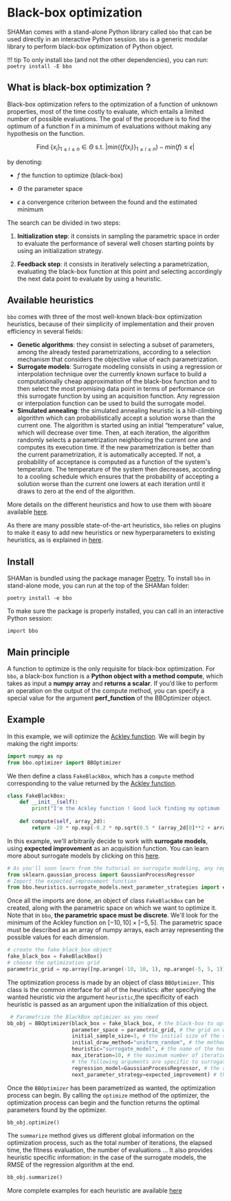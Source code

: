 # Black-box optimization

SHAMan comes with a stand-alone Python library called `bbo` that can be used directly in an interactive Python session. `bbo` is a generic modular library to perform black-box optimization of Python object.

!!! tip
    To only install `bbo` (and not the other dependencies), you can run:
    ```poetry install -E bbo```

## What is black-box optimization ?

Black-box optimization refers to the optimization of a function of unknown properties, most of the time costly to evaluate, which entails a limited number of possible evaluations. The goal of the procedure is to find the optimum of a function f in a minimum of evaluations without making any hypothesis on the function.

$$
\text{Find}\ \{x_i\}_{1 \leq i \leq n} \in \Theta\ \text{s.t.}\ |min(\{f(x_i)\}_{1 \leq i \leq n}) - min(f) \le \epsilon|$$

by denoting:

-   $f$ the function to optimize (black-box)

-   $\Theta$ the parameter space

-   $\epsilon$ a convergence criterion between the found and the estimated minimum

The search can be divided in two steps:

1. **Initialization step**: it consists in sampling the parametric space in order to evaluate the performance of several well chosen starting points by using an initialization strategy.

2. **Feedback step**: it consists in iteratively selecting a parametrization, evaluating the black-box function at this point and selecting accordingly the next data point to evaluate by using a heuristic.

## Available heuristics

`bbo` comes with three of the most well-known black-box optimization heuristics, because of their simplicity of implementation and their proven efficiency in several fields:

- **Genetic algorithms**: they consist in selecting a subset of parameters, among the already tested parametrizations, according to a selection mechanism that considers the objective value of each parametrization.
- **Surrogate models**: Surrogate modeling consists in using a regression or interpolation technique over the currently known surface to build a computationally cheap approximation of the black-box function and to then select the most promising data point in terms of performance on this surrogate function by using an acquisition function. Any regression or interpolation function can be used to build the surrogate model.
- **Simulated annealing**: the simulated annealing heuristic is a hill-climbing algorithm which can probabilistically accept a solution worse than the current one. The algorithm is started using an initial “temperature” value, which will decrease over time. Then, at each iteration, the algorithm randomly selects a parametrization neighboring the current one and computes its execution time. If the new parametrization is better than the current parametrization, it is automatically accepted. If not, a probability of acceptance is computed as a function of the system's temperature. The temperature of the system then decreases, according to a cooling schedule which ensures that the probability of accepting a solution worse than the current one lowers at each iteration until it draws to zero at the end of the algorithm. 

More details on the different heuristics and how to use them with `bbo`are available [here](heuristics.md).

As there are many possible state-of-the-art heuristics, `bbo` relies on plugins to make it easy to add new heuristics or new hyperparameters to existing heuristics, as is explained in [here](adding-heuristic.md).

## Install

SHAMan is bundled using the package manager [Poetry](https://python-poetry.org/). To install `bbo` in stand-alone mode, you can run at the top of the SHAMan folder:
```
poetry install -e bbo
```

To make sure the package is properly installed, you can call in an interactive Python session:

```
import bbo
```

## Main principle

A function to optimize is the only requisite for black-box optimization. For `bbo`, a black-box function is a **Python object with a method compute**, which takes as input a **numpy array** and **returns a scalar**. If you’d like to perform an operation on the output of the compute method, you can specify a special value for the argument **perf_function** of the BBOptimizer object.

## Example

In this example, we will optimize the [Ackley function](https://en.wikipedia.org/wiki/Ackley_function#:~:text=In%20mathematical%20optimization%2C%20the%20Ackley,in%20his%201987%20PhD%20Dissertation.). We will begin by making the right imports:

``` python
import numpy as np
from bbo.optimizer import BBOptimizer
```

We then define a class `FakeBlackBox`, which has a `compute` method corresponding to the value returned by the [Ackley function](https://en.wikipedia.org/wiki/Ackley_function#:~:text=In%20mathematical%20optimization%2C%20the%20Ackley,in%20his%201987%20PhD%20Dissertation.).

``` python
class FakeBlackBox:
    def __init__(self):
        print("I'm the Ackley function ! Good luck finding my optimum !")
        
    def compute(self, array_2d):
        return -20 * np.exp(-0.2 * np.sqrt(0.5 * (array_2d[0]**2 + array_2d[1]**2))) - np.exp(0.5 * (np.cos(2 * np.pi * array_2d[0]) + np.cos(2 * np.pi * array_2d[1]))) + np.exp(1) + 20
```

In this example, we'll arbitrarily decide to work with **surrogate models**, using **expected improvement** as an acquisition function. You can learn more about surrogate models by clicking on this [here](heuristics.md).

``` python
# As you'll soon learn from the tutorial on surrogate modeling, any regression function available in sklearn can be used with surrogate modeling
from sklearn.gaussian_process import GaussianProcessRegressor
# Import the expected_improvement function
from bbo.heuristics.surrogate_models.next_parameter_strategies import expected_improvement
```

Once all the imports are done, an object of class `FakeBlackBox` can be created, along with the parametric space on which we want to optimize it. Note that in `bbo`, **the parametric space must be discrete**. We'll look for the minimum of the Ackley function on $[-10, 10]\times[-5, 5]$. The parametric space must be described as an array of numpy arrays, each array representing the possible values for each dimension.

``` python
# create the fake_black_box object
fake_black_box = FakeBlackBox()
# choose the optimization grid
parametric_grid = np.array([np.arange(-10, 10, 1), np.arange(-5, 5, 1)]).T
```

The optimization process is made by an object of class `BBOptimizer`. This class is the common interface for all of the heuristics: after specifying the wanted heuristic *via* the argument `heuristic`,the specificity of each heuristic is passed as an argument upon the initialization of this object.

``` python
 # Parametrize the BlackBox optimizer as you need
bb_obj = BBOptimizer(black_box = fake_black_box, # the black-box to optimize
                     parameter_space = parametric_grid, # the grid on which to perform the optimization
                     initial_sample_size=3, # the initial size of the sample
                     initial_draw_method="uniform_random", # the method to use to draw the parameters
                     heuristic="surrogate_model", # the name of the heuristics to use
                     max_iteration=10, # the maximum number of iterations
                     # the following arguments are specific to surrogate modeling:
                     regression_model=GaussianProcessRegressor, # the regression function
                     next_parameter_strategy=expected_improvement) # the acquisition function
```

Once the `BBOptimizer` has been parametrized as wanted, the optimization process can begin. By calling the `optimize` method of the optimizer, the optimization process can begin and the function returns the optimal parameters found by the optimizer.

``` python
bb_obj.optimize()
```

The `summarize` method gives us different global information on the optimization process, such as the total number of iterations, the elapsed time, the fitness evaluation, the number of evaluations ... It also provides heuristic specific information: in the case of the surrogate models, the RMSE of the regression algorithm at the end.

``` python
bb_obj.summarize()
```

More complete examples for each heuristic are available [here](heuristics.md)